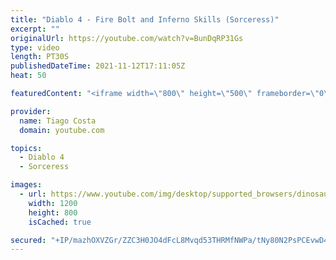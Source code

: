 ```yaml
---
title: "Diablo 4 - Fire Bolt and Inferno Skills (Sorceress)"
excerpt: ""
originalUrl: https://youtube.com/watch?v=BunDqRP31Gs
type: video
length: PT30S
publishedDateTime: 2021-11-12T17:11:05Z
heat: 50

featuredContent: "<iframe width=\"800\" height=\"500\" frameborder=\"0\" src=\"https://www.youtube.com/embed/BunDqRP31Gs\" allow=\"accelerometer; autoplay; encrypted-media; gyroscope; picture-in-picture\" allowfullscreen></iframe>"

provider:
  name: Tiago Costa
  domain: youtube.com

topics:
  - Diablo 4
  - Sorceress

images:
  - url: https://www.youtube.com/img/desktop/supported_browsers/dinosaur.png
    width: 1200
    height: 800
    isCached: true

secured: "+IP/mazhOXVZGr/ZZC3H0JO4dFcL8Mvqd53THRMfNWPa/tNy80N2PsPCEvwD4pipToEWeMlX8DyzhwGP30rrJttpQNv7TMpjfnjiFFlvabUmNzsRzPpXDqeB1Z2M5x5q+OAt0jAquzJCfSJHT0ztZ8ptgra0lh9VqojVrxPoTVDQhbIBEEhFQxDdmrwi8SBTU+ROMeLrQppdYv7r6gdxihpCo27fdH1VeBOl7u2fkS9i4wNLlACdqZmsVH2iovsBRbl6xA85svdou8mo2d+289eR96W82LfdIKX39aKT2EugDbrpj9b/dwz5+JrpDcYlBW5K9yX7H/R1qa46wiidY0NiCiMgQgmKbnptxOykeuxxymhNhmc5Wnyb+m6ofuZwQrGHV2fstaA762KElypblWkvg4xJITPUur6lQM3Ln5Y=;46EEV5jMfz1ePae6npd2+A=="
---
```



